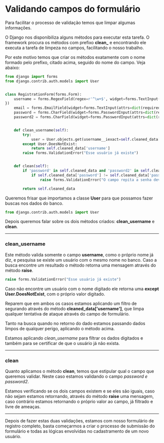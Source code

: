 # Validando campos do formulário

Para facilitar o processo de validação temos que limpar algumas informações.

O Django nos disponibiliza alguns métodos para executar esta tarefa. O framework procura os métodos com prefixo **clean_** e encontrando ele executa a tarefa de limpeza no campos, facilitando o nosso trabalho.

Por este motivo temos que criar os métodos exatamente com o nome formado pelo prefixo, citado acima, seguido do nome do campo. Veja abaixo:

```python
from django import forms
from django.contrib.auth.models import User


class RegistrationForm(forms.Form):
	username = forms.RegexField(regex=r'^\w+$', widget=forms.TextInput(attrs=dict(required=True, max_lenght=30)), label='Usuário', error_messages={'invalid': 'Usuário pode conter apenas letras e números.'
})
	email = forms.EmailField(widget=forms.TextInput(attrs=dict(required=True, max_lenght=30)), label='Email')
	password = forms.CharField(widget=forms.PasswordInput(attrs=dict(required=True, max_lenght=30, render_value=False)), label='Senha')
	password2 = forms.CharField(widget=forms.PasswordInput(attrs=dict(required=True, max_lenght=30, render_value=False)), label='Repita a senha')


    def clean_username(self):
        try:
            user = User.objects.get(username__iexact=self.cleaned_data['username'])
        except User.DoesNotExist:
            return self.cleaned_data['username']
        raise forms.ValidationError("Esse usuário já existe")


    def clean(self):
        if 'password' in self.cleaned_data and 'password2' in self.cleaned_data:
            if self.cleaned_data['password'] != self.cleaned_data['password2']:
                raise forms.ValidationError("O campo repita a senha deve ser igual a senha")

        return self.cleaned_data
```

Queremos frisar que importamos a classe **User** para que possamos fazer buscas nos dados do banco.

```python
from django.contrib.auth.models import User
```

Depois queremos falar sobre os dois métodos criados: **clean_username** e **clean**.

***

### clean_username

Este método valida somente o campo **username**, como o próprio nome já diz, e pesquisa se existe um usuário com o mesmo nome no banco. Caso a busca encontre um resultado o método retorna uma mensagem através do método **raise**.

```python
raise forms.ValidationError("Esse usuário já existe")
```

Caso não encontre um usuário com o nome digitado ele retorna uma **except User.DoesNotExist**, com o próprio valor digitado.

Reparem que em ambos os casos estamos aplicando um filtro de segurando através do método **cleaned_data['username']**, que limpa qualquer tentativa de ataque através do campo de formulário.

Tanto na busca quando no retorno do dado estamos passando dados limpos de qualquer perigo, aplicando o método acima.

Estamos aplicando *clean_username* para filtrar os dados digitados e também para se certificar de que o usuário já não exista.

***

### clean

Quanto aplicamos o método **clean**, temos que estipular qual o campo que queremos validar. Neste caso estamos validando o campo *password e password2*.

Estamos verificando se os dois campos existem e se eles são iguais, caso não sejam estamos retornando, através do método **raise** uma mensagem, caso contrário estamos retornando o próprio valor ao campo, já filtrado e livre de ameaças.

***

Depois de fazer estas duas validações, estamos com nosso formulário de registro completo, basta começarmos a criar o processo de submissão do formulário e todas as lógicas envolvidas no cadastramento de um novo usuário.